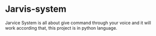 # Jarvis-system
Jarvice System is all about give command through your voice and it will work according that, this project is in python language.

